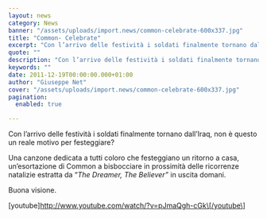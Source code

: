 ```yaml
---
layout: news
category: News
banner: "/assets/uploads/import.news/common-celebrate-600x337.jpg"
title: "Common- Celebrate"
excerpt: "Con l’arrivo delle festività i soldati finalmente tornano dall’Iraq, non è questo un reale motivo per festeggiare? Una canzone dedicata a tutti coloro che festeggiano un ritorno a casa, un’esortazione di Common a bisbocciare in prossimità delle ricorrenze natalizie estratta da “The Dreamer, The Believer”  in uscita domani. Buona visione. [youtube]http://www.youtube.com/watch/?v=pJmaQgh-cGk[/youtube"
quote: ""
description: "Con l’arrivo delle festività i soldati finalmente tornano dall’Iraq, non è questo un reale motivo per festeggiare? Una canzone dedicata a tutti coloro che festeggiano un ritorno a casa, un’esortazione di Common a bisbocciare in prossimità delle ricorrenze natalizie estratta da “The Dreamer, The Believer”  in uscita domani. Buona visione. [youtube]http://www.youtube.com/watch/?v=pJmaQgh-cGk[/youtube"
keywords: ""
date: 2011-12-19T00:00:00.000+01:00
author: "Giuseppe Net"
cover: "/assets/uploads/import.news/common-celebrate-600x337.jpg"
pagination:
  enabled: true

---
```


Con l’arrivo delle festività i soldati finalmente tornano dall’Iraq, non è questo un reale motivo per festeggiare?

Una canzone dedicata a tutti coloro che festeggiano un ritorno a casa, un’esortazione di Common a bisbocciare in prossimità delle ricorrenze natalizie estratta da “_The Dreamer, The Believer”_ in uscita domani.

Buona visione.

\[youtube\]http://www.youtube.com/watch/?v=pJmaQgh-cGk\[/youtube\]